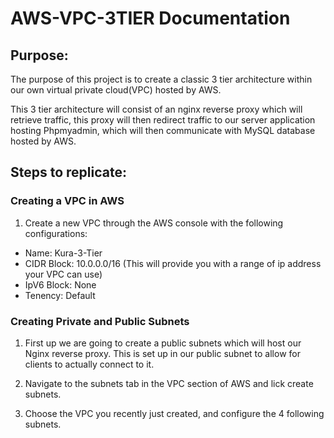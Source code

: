 # AWS-VPC-3TIER Documentation

## Purpose:

The purpose of this project is to create a classic 3 tier architecture within our own virtual private cloud(VPC) hosted by AWS. 

This 3 tier architecture will consist of an nginx reverse proxy which will retrieve traffic, this proxy will then redirect traffic to our server application hosting Phpmyadmin, which will then communicate with MySQL database hosted by AWS. 

## Steps to replicate:

### Creating a VPC in AWS

1. Create a new VPC through the AWS console with the following configurations:
- Name: Kura-3-Tier
- CIDR Block: 10.0.0.0/16 (This will provide you with a range of ip address your VPC can use)
- IpV6 Block: None
- Tenency: Default


### Creating Private and Public Subnets

1. First up we are going to create a public subnets which will host our Nginx reverse proxy. This is set up in our public subnet to allow for clients to actually connect to it. 

2. Navigate to the subnets tab in the VPC section of AWS and lick create subnets.

3. Choose the VPC you recently just created, and configure the 4 following subnets. 